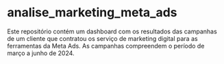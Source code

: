 # analise_marketing_meta_ads
Este repositório contém um dashboard com os resultados das campanhas de um cliente que contratou os serviço de marketing digital para as ferramentas da Meta Ads. As campanhas compreendem o período de março a junho de 2024.
